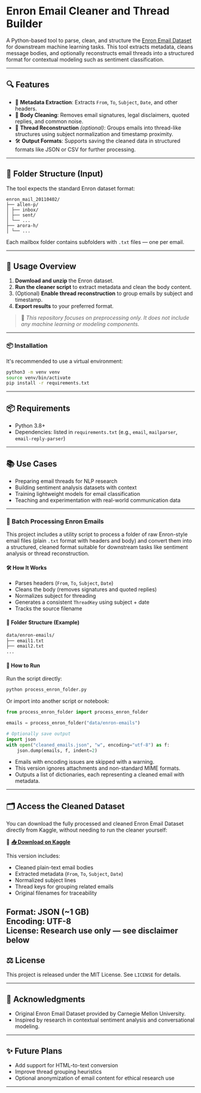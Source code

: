 # Enron Email Cleaner and Thread Builder

A Python-based tool to parse, clean, and structure the [Enron Email Dataset](https://www.cs.cmu.edu/~enron/) for downstream machine learning tasks. This tool extracts metadata, cleans message bodies, and optionally reconstructs email threads into a structured format for contextual modeling such as sentiment classification.

---

## 🔍 Features

- 📑 **Metadata Extraction**: Extracts `From`, `To`, `Subject`, `Date`, and other headers.
- 🧹 **Body Cleaning**: Removes email signatures, legal disclaimers, quoted replies, and common noise.
- 🧵 **Thread Reconstruction** *(optional)*: Groups emails into thread-like structures using subject normalization and timestamp proximity.
- 🛠️ **Output Formats**: Supports saving the cleaned data in structured formats like JSON or CSV for further processing.

---

## 📁 Folder Structure (Input)

The tool expects the standard Enron dataset format:

```
enron_mail_20110402/
├── allen-p/
│ ├── inbox/
│ ├── sent/
│ └── ...
├── arora-h/
│ └── ...
```
Each mailbox folder contains subfolders with `.txt` files — one per email.

---

## 🚀 Usage Overview

1. **Download and unzip** the Enron dataset.
2. **Run the cleaner script** to extract metadata and clean the body content.
3. (Optional) **Enable thread reconstruction** to group emails by subject and timestamp.
4. **Export results** to your preferred format.

> 📌 *This repository focuses on preprocessing only. It does not include any machine learning or modeling components.*

---
### 📦 Installation

It's recommended to use a virtual environment:

```bash
python3 -m venv venv
source venv/bin/activate
pip install -r requirements.txt
```
---

## 📦 Requirements

- Python 3.8+
- Dependencies: listed in `requirements.txt` (e.g., `email`, `mailparser`, `email-reply-parser`)

---

## 📚 Use Cases

- Preparing email threads for NLP research
- Building sentiment analysis datasets with context
- Training lightweight models for email classification
- Teaching and experimentation with real-world communication data
---
### 🔄 Batch Processing Enron Emails

This project includes a utility script to process a folder of raw Enron-style email files (plain `.txt` format with headers and body) and convert them into a structured, cleaned format suitable for downstream tasks like sentiment analysis or thread reconstruction.

#### 🛠 How It Works

- Parses headers (`From`, `To`, `Subject`, `Date`)
- Cleans the body (removes signatures and quoted replies)
- Normalizes subject for threading
- Generates a consistent `ThreadKey` using subject + date
- Tracks the source filename

#### 📂 Folder Structure (Example)

```bash
data/enron-emails/
├── email1.txt
├── email2.txt
...
```

#### 🚀 How to Run

Run the script directly:

```bash
python process_enron_folder.py
```

Or import into another script or notebook:

```python
from process_enron_folder import process_enron_folder

emails = process_enron_folder("data/enron-emails")

# Optionally save output
import json
with open("cleaned_emails.json", "w", encoding="utf-8") as f:
    json.dump(emails, f, indent=2)
```
 - Emails with encoding issues are skipped with a warning.
 - This version ignores attachments and non-standard MIME formats.
 - Outputs a list of dictionaries, each representing a cleaned email with metadata.

---

## 🗂 Access the Cleaned Dataset

You can download the fully processed and cleaned Enron Email Dataset directly from Kaggle, without needing to run the cleaner yourself:

🔗 **[📥 Download on Kaggle](https://www.kaggle.com/datasets/jivfur/enron-emails)**

This version includes:
- Cleaned plain-text email bodies
- Extracted metadata (`From`, `To`, `Subject`, `Date`)
- Normalized subject lines
- Thread keys for grouping related emails
- Original filenames for traceability

**Format**: JSON (~1 GB)  
**Encoding**: UTF-8  
**License**: Research use only — see disclaimer below
---

## ⚖️ License

This project is released under the MIT License. See `LICENSE` for details.

---

## 🙏 Acknowledgments

- Original Enron Email Dataset provided by Carnegie Mellon University.
- Inspired by research in contextual sentiment analysis and conversational modeling.

---

## ✨ Future Plans

- Add support for HTML-to-text conversion
- Improve thread grouping heuristics
- Optional anonymization of email content for ethical research use

---

